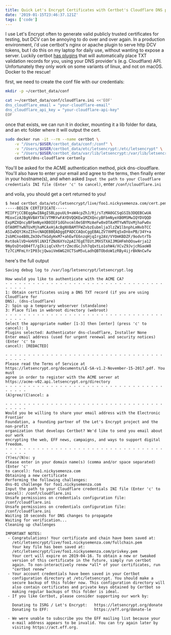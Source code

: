 ```yaml
---
title: Quick Let's Encrypt Certificates with Certbot's Cloudflare DNS plugin
date: '2019-01-15T23:46:37.121Z'
tags: ['code']
---
```


I use Let's Encrypt often to generate valid publicly trusted certificates for testing, but DCV can be annoying to do over and over again. In a production environment, i'd use certbot's nginx or apache plugin to serve http DCV tokens, but I do this on my laptop for daily use, without wanting to expose a server. Luckily certbot [has plugins](https://certbot.eff.org/docs/using.html#dns-plugins) that will automatically place TXT validation records for you, using your DNS provider's (e.g. Cloudflare) API. Unfortunately they only work on some variants of linux, and not on macOS. Docker to the rescue!

first, we need to create the conf file with our credentials:

```bash
mkdir -p ~/certbot_data/conf

cat >~/certbot_data/conf/cloudflare.ini <<'EOF'
dns_cloudflare_email = "your-cloudflare-email"
dns_cloudflare_api_key = "your-cloudflare-api-key"
EOF
```

once that exists, we can run it in docker, mounting it a lib folder for data, and an etc folder where it will output the cert.

```bash
sudo docker run -it --rm --name certbot \
    -v "/Users/$USER/certbot_data/conf:/conf" \
    -v "/Users/$USER/certbot_data/etc/letsencrypt:/etc/letsencrypt" \
    -v "/Users/$USER/certbot_data/var/lib/letsencrypt:/var/lib/letsencrypt" \
    certbot/dns-cloudflare certonly
```

You'll be asked for the ACME authentication method, pick dns-cloudflare. You'll also have to enter your email and agree to the terms, then finally enter in your hostname(s), and when asked `Input the path to your Cloudflare credentials INI file (Enter 'c' to cancel)`, enter `/conf/cloudflare.ini`

and voila, you should get a cert returned to you!

```bash
$ head certbot_data/etc/letsencrypt/live/foo1.nickysemenza.com/cert.pem
-----BEGIN CERTIFICATE-----
MIIFYjCCBEqgAwIBAgISBLppuUL9+aW4cpZhJ/Rj/sTzMA0GCSqGSIb3DQEBCwUA
MEoxCzAJBgNVBAYTAlVTMRYwFAYDVQQKEw1MZXQncyBFbmNyeXB0MSMwIQYDVQQD
ExpMZXQncyBFbmNyeXB0IEF1dGhvcml0eSBYMzAeFw0xOTAxMTYwNTUxMjhaFw0x
OTA0MTYwNTUxMjhaMCAxHjAcBgNVBAMTFWZvbzEubmlja3lzZW1lbnphLmNvbTCC
ASIwDQYJKoZIhvcNAQEBBQADggEPADCCAQoCggEBALZV7XHPEq5xDnbxPB/34Y+a
2sbMCno4B0LZm3OvTkGdyHxM7+ahEwfE6nzqHjqIrg2AV/VYOmKBDZF/9odvtrTb
Rvt8oklVD+kHV9liNXIfZNd6XYo2pAI7EgETEUtJMXSTXAIJMGHFmhOOsw4rja12
9NyOsDteQ04fT/gIkiiqCvXhrtrZmcdGcJsh7qQxtLo1ohW4/XCvZ9JvjcRGaoW8
Tz7CiMFmLYrIP03cjQwaiVm6WG2XCTSoM5vLadhQBTObdoW1zRBy4ijrBkNnCwfw
```

here's the full output

```
Saving debug log to /var/log/letsencrypt/letsencrypt.log

How would you like to authenticate with the ACME CA?
- - - - - - - - - - - - - - - - - - - - - - - - - - - - - - - - - - - - - - - -
1: Obtain certificates using a DNS TXT record (if you are using Cloudflare for
DNS). (dns-cloudflare)
2: Spin up a temporary webserver (standalone)
3: Place files in webroot directory (webroot)
- - - - - - - - - - - - - - - - - - - - - - - - - - - - - - - - - - - - - - - -
Select the appropriate number [1-3] then [enter] (press 'c' to cancel): 1
Plugins selected: Authenticator dns-cloudflare, Installer None
Enter email address (used for urgent renewal and security notices) (Enter 'c' to
cancel): [REDACTED]

- - - - - - - - - - - - - - - - - - - - - - - - - - - - - - - - - - - - - - - -
Please read the Terms of Service at
https://letsencrypt.org/documents/LE-SA-v1.2-November-15-2017.pdf. You must
agree in order to register with the ACME server at
https://acme-v02.api.letsencrypt.org/directory
- - - - - - - - - - - - - - - - - - - - - - - - - - - - - - - - - - - - - - - -
(A)gree/(C)ancel: a

- - - - - - - - - - - - - - - - - - - - - - - - - - - - - - - - - - - - - - - -
Would you be willing to share your email address with the Electronic Frontier
Foundation, a founding partner of the Let's Encrypt project and the non-profit
organization that develops Certbot? We'd like to send you email about our work
encrypting the web, EFF news, campaigns, and ways to support digital freedom.
- - - - - - - - - - - - - - - - - - - - - - - - - - - - - - - - - - - - - - - -
(Y)es/(N)o: y
Please enter in your domain name(s) (comma and/or space separated)  (Enter 'c'
to cancel): foo1.nickysemenza.com
Obtaining a new certificate
Performing the following challenges:
dns-01 challenge for foo1.nickysemenza.com
Input the path to your Cloudflare credentials INI file (Enter 'c' to cancel): /conf/cloudflare.ini
Unsafe permissions on credentials configuration file: /conf/cloudflare.ini
Unsafe permissions on credentials configuration file: /conf/cloudflare.ini
Waiting 10 seconds for DNS changes to propagate
Waiting for verification...
Cleaning up challenges

IMPORTANT NOTES:
 - Congratulations! Your certificate and chain have been saved at:
   /etc/letsencrypt/live/foo1.nickysemenza.com/fullchain.pem
   Your key file has been saved at:
   /etc/letsencrypt/live/foo1.nickysemenza.com/privkey.pem
   Your cert will expire on 2019-04-16. To obtain a new or tweaked
   version of this certificate in the future, simply run certbot
   again. To non-interactively renew *all* of your certificates, run
   "certbot renew"
 - Your account credentials have been saved in your Certbot
   configuration directory at /etc/letsencrypt. You should make a
   secure backup of this folder now. This configuration directory will
   also contain certificates and private keys obtained by Certbot so
   making regular backups of this folder is ideal.
 - If you like Certbot, please consider supporting our work by:

   Donating to ISRG / Let's Encrypt:   https://letsencrypt.org/donate
   Donating to EFF:                    https://eff.org/donate-le

 - We were unable to subscribe you the EFF mailing list because your
   e-mail address appears to be invalid. You can try again later by
   visiting https://act.eff.org.

```
